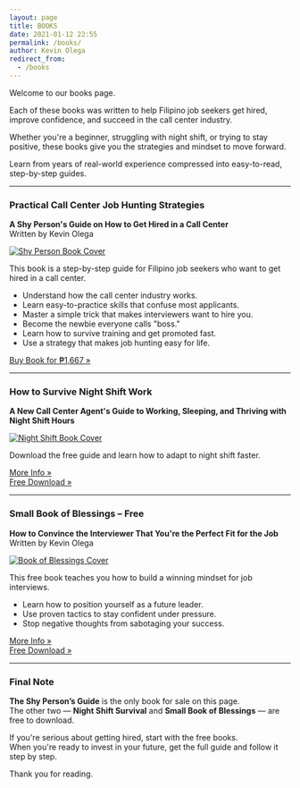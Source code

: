```yaml
--- 
layout: page
title: BOOKS
date: 2021-01-12 22:55
permalink: /books/
author: Kevin Olega
redirect_from:
  - /books 
---
```


Welcome to our books page.

Each of these books was written to help Filipino job seekers get hired, improve confidence, and succeed in the call center industry.

Whether you're a beginner, struggling with night shift, or trying to stay positive, these books give you the strategies and mindset to move forward.

Learn from years of real-world experience compressed into easy-to-read, step-by-step guides.

---

### Practical Call Center Job Hunting Strategies
**A Shy Person's Guide on How to Get Hired in a Call Center**  
Written by Kevin Olega

[![Shy Person Book Cover](https://callcentertrainingtips.com/assets/img/Shy-Person-book-cover.png)](https://callcentertrainingtips.com/shy-book)

This book is a step-by-step guide for Filipino job seekers who want to get hired in a call center.

- Understand how the call center industry works.  
- Learn easy-to-practice skills that confuse most applicants.  
- Master a simple trick that makes interviewers want to hire you.  
- Become the newbie everyone calls "boss."  
- Learn how to survive training and get promoted fast.  
- Use a strategy that makes job hunting easy for life.

[Buy Book for ₱1,667 »](https://callcentertrainingtips.com/shy-book)

---

### How to Survive Night Shift Work
**A New Call Center Agent's Guide to Working, Sleeping, and Thriving with Night Shift Hours**

[![Night Shift Book Cover](https://callcentertrainingtips.com/assets/img/Night%20Shift%20Book%20Cover-Sample.png)](https://callcentertrainingtips.com/night-shift-book)

Download the free guide and learn how to adapt to night shift faster.

[More Info »](https://callcentertrainingtips.com/night-shift-book)  
[Free Download »](https://sendfox.com/lp/1g6pd2)

---

### Small Book of Blessings – Free
**How to Convince the Interviewer That You're the Perfect Fit for the Job**  
Written by Kevin Olega

[![Book of Blessings Cover](https://callcentertrainingtips.com/assets/img/Book-of-Blessings-cover.png)](https://sendfox.com/lp/mnoe5q)

This free book teaches you how to build a winning mindset for job interviews.

- Learn how to position yourself as a future leader.  
- Use proven tactics to stay confident under pressure.  
- Stop negative thoughts from sabotaging your success.

[More Info »](https://callcentertrainingtips.com/sbb-book/)  
[Free Download »](https://sendfox.com/lp/mnoe5q)

---

### Final Note

**The Shy Person’s Guide** is the only book for sale on this page.  
The other two — **Night Shift Survival** and **Small Book of Blessings** — are free to download.

If you're serious about getting hired, start with the free books.  
When you're ready to invest in your future, get the full guide and follow it step by step.

Thank you for reading.